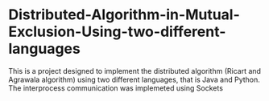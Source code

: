 # Distributed-Algorithm-in-Mutual-Exclusion-Using-two-different-languages

This is a project designed to implement the distributed algorithm (Ricart and Agrawala algorithm) using two different languages, that is Java 
and Python.
The interprocess communication was implemeted using Sockets
